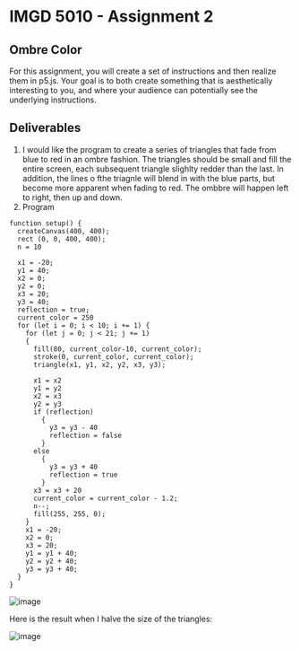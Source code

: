 # IMGD 5010 - Assignment 2
## Ombre Color

For this assignment, you will create a set of instructions and then realize them in p5.js. Your goal is to both create something that is aesthetically interesting to you, and where your audience can potentially see the underlying instructions.

## Deliverables
1. I would like the program to create a series of triangles that fade from blue to red in an ombre fashion. The triangles should be small and fill the entire screen, each subsequent triangle slighlty redder than the last. In addition, the lines o fthe triagnle will blend in with the blue parts, but become more apparent when fading to red. The ombbre will happen left to right, then up and down.
2. Program
```
function setup() {
  createCanvas(400, 400);
  rect (0, 0, 400, 400);
  n = 10
  
  x1 = -20;
  y1 = 40;
  x2 = 0;
  y2 = 0;
  x3 = 20;
  y3 = 40;
  reflection = true;
  current_color = 250
  for (let i = 0; i < 10; i += 1) { 
    for (let j = 0; j < 21; j += 1) 
    { 
      fill(80, current_color-10, current_color);
      stroke(0, current_color, current_color);
      triangle(x1, y1, x2, y2, x3, y3);
      
      x1 = x2
      y1 = y2
      x2 = x3
      y2 = y3
      if (reflection)
        {
          y3 = y3 - 40
          reflection = false
        }
      else
        {
          y3 = y3 + 40
          reflection = true
        }
      x3 = x3 + 20
      current_color = current_color - 1.2;
      n--;
      fill(255, 255, 0); 
    }
    x1 = -20;
    x2 = 0;
    x3 = 20;
    y1 = y1 + 40;
    y2 = y2 + 40;
    y3 = y3 + 40;
  }
}
```

![image](https://github.com/user-attachments/assets/42f593c7-8502-4368-9c56-f6dc0db1fd55)

Here is the result when I halve the size of the triangles:

![image](https://github.com/user-attachments/assets/d00afe5e-dcff-4fa9-8afc-52d493a09c14)



